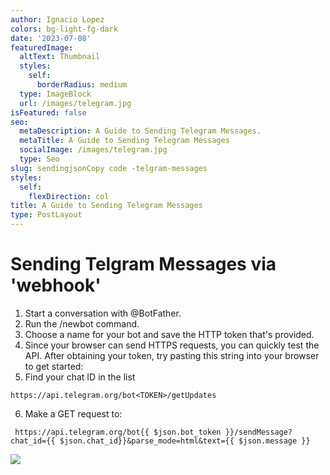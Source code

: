 ```yaml
---
author: Ignacio Lopez
colors: bg-light-fg-dark
date: '2023-07-08'
featuredImage:
  altText: Thumbnail
  styles:
    self:
      borderRadius: medium
  type: ImageBlock
  url: /images/telegram.jpg
isFeatured: false
seo:
  metaDescription: A Guide to Sending Telegram Messages.
  metaTitle: A Guide to Sending Telegram Messages
  socialImage: /images/telegram.jpg
  type: Seo
slug: sendingjsonCopy code -telgram-messages
styles:
  self:
    flexDirection: col
title: A Guide to Sending Telegram Messages
type: PostLayout
---
```


# Sending Telgram Messages via 'webhook'

1.  Start a conversation with @BotFather.
2.  Run the /newbot command.
3.  Choose a name for your bot and save the HTTP token that's provided.
4.  Since your browser can send HTTPS requests, you can quickly test the API. After obtaining your token, try pasting this string into your browser to get started:
5.  Find your chat ID in the list

```
https://api.telegram.org/bot<TOKEN>/getUpdates
```

6. Make a GET request to:

```
 https://api.telegram.org/bot{{ $json.bot_token }}/sendMessage?chat_id={{ $json.chat_id}}&parse_mode=html&text={{ $json.message }}
```

![](./images/nachoficate.png)